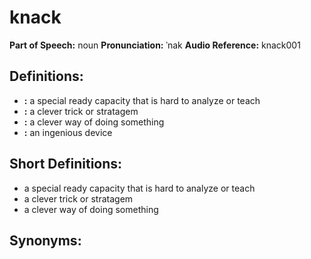 # knack

**Part of Speech:** noun
**Pronunciation:** ˈnak
**Audio Reference:** knack001

## Definitions:
- **:** a special ready capacity that is hard to analyze or teach
- **:** a clever trick or stratagem
- **:** a clever way of doing something
- **:** an ingenious device

## Short Definitions:
- a special ready capacity that is hard to analyze or teach
- a clever trick or stratagem
- a clever way of doing something

## Synonyms:
